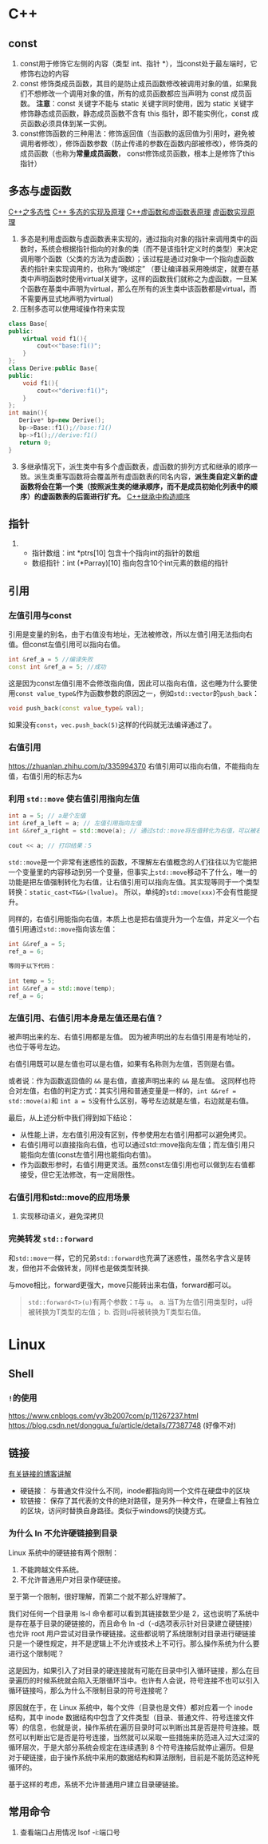 # C++
## const
1. const用于修饰它左侧的内容（类型 int、指针 *），当const处于最左端时，它修饰右边的内容
2. const 修饰类成员函数，其目的是防止成员函数修改被调用对象的值，如果我们不想修改一个调用对象的值，所有的成员函数都应当声明为 const 成员函数。
**注意**：const 关键字不能与 static 关键字同时使用，因为 static 关键字修饰静态成员函数，静态成员函数不含有 this 指针，即不能实例化，const 成员函数必须具体到某一实例。
3. const修饰函数的三种用法：修饰返回值（当函数的返回值为引用时，避免被调用者修改），修饰函数参数（防止传递的参数在函数内部被修改），修饰类的成员函数（也称为**常量成员函数**， const修饰成员函数，根本上是修饰了this 指针）
## 多态与虚函数
[C++之多态性](https://blog.csdn.net/studyhardi/article/details/90815766?spm=1001.2101.3001.6650.5&utm_medium=distribute.pc_relevant.none-task-blog-2%7Edefault%7EBlogCommendFromBaidu%7ERate-5.pc_relevant_default&depth_1-utm_source=distribute.pc_relevant.none-task-blog-2%7Edefault%7EBlogCommendFromBaidu%7ERate-5.pc_relevant_default&utm_relevant_index=10)
[C++ 多态的实现及原理](https://www.cnblogs.com/cxq0017/p/6074247.html)
[C++虚函数和虚函数表原理](https://blog.csdn.net/u012630961/article/details/81226351)
[虚函数实现原理](https://blog.csdn.net/wanghaobo920/article/details/7674631?spm=1001.2101.3001.6661.1&utm_medium=distribute.pc_relevant_t0.none-task-blog-2%7Edefault%7ECTRLIST%7ERate-1.pc_relevant_antiscanv2&depth_1-utm_source=distribute.pc_relevant_t0.none-task-blog-2%7Edefault%7ECTRLIST%7ERate-1.pc_relevant_antiscanv2&utm_relevant_index=1)
1. 多态是利用虚函数与虚函数表来实现的，通过指向对象的指针来调用类中的函数时，系统会根据指针指向的对象的类（而不是该指针定义时的类型）来决定调用哪个函数（父类的方法为虚函数）；该过程是通过对象中一个指向虚函数表的指针来实现调用的，也称为“晚绑定” （要让编译器采用晚绑定，就要在基类中声明函数时使用virtual关键字，这样的函数我们就称之为虚函数，一旦某个函数在基类中声明为virtual，那么在所有的派生类中该函数都是virtual，而不需要再显式地声明为virtual)
2. 压制多态可以使用域操作符来实现
```c++
class Base{
public:
    virtual void f1(){
        cout<<"base:f1()";
    }
};
class Derive:public Base{
public:
    void f1(){
        cout<<"derive:f1()";
    }
};
int main(){
   Derive* bp=new Derive();
   bp->Base::f1();//base:f1()
   bp->f1();//derive:f1()
   return 0;
}

```
3. 多继承情况下，派生类中有多个虚函数表，虚函数的排列方式和继承的顺序一致。派生类重写函数将会覆盖所有虚函数表的同名内容，**派生类自定义新的虚函数将会在第一个类（按照派生类的继承顺序，而不是成员初始化列表中的顺序）的虚函数表的后面进行扩充。** [C++继承中构造顺序](https://blog.csdn.net/tangjienihaoma/article/details/84526995)

## 指针
1. - 指针数组：int *ptrs[10] 包含十个指向int的指针的数组
   - 数组指针：int (*Parray)[10] 指向包含10个int元素的数组的指针

## 引用
### 左值引用与const
引用是变量的别名，由于右值没有地址，无法被修改，所以左值引用无法指向右值。但const左值引用可以指向右值。
```cpp
int &ref_a = 5 //编译失败
const int &ref_a = 5; //成功
```
这是因为const左值引用不会修改指向值，因此可以指向右值，这也睡为什么要使用```const value_type&```作为函数参数的原因之一，例如```std::vector```的```push_back```：
```cpp
void push_back(const value_type& val);
```
如果没有```const```，```vec.push_back(5)```这样的代码就无法编译通过了。

### 右值引用
https://zhuanlan.zhihu.com/p/335994370
右值引用可以指向右值，不能指向左值，右值引用的标志为```&```

### 利用 ```std::move``` 使右值引用指向左值
```cpp
int a = 5; // a是个左值
int &ref_a_left = a; // 左值引用指向左值
int &&ref_a_right = std::move(a); // 通过std::move将左值转化为右值，可以被右值引用指向
 
cout << a; // 打印结果：5
```
```std::move```是一个非常有迷惑性的函数，不理解左右值概念的人们往往以为它能把一个变量里的内容移动到另一个变量，但事实上```std::move```移动不了什么，唯一的功能是把左值强制转化为右值，让右值引用可以指向左值。其实现等同于一个类型转换：`static_cast<T&&>(lvalue)`。 所以，单纯的```std::move(xxx)```不会有性能提升。

同样的，右值引用能指向右值，本质上也是把右值提升为一个左值，并定义一个右值引用通过`std::move`指向该左值：
```cpp
int &&ref_a = 5;
ref_a = 6; 
 
等同于以下代码：
 
int temp = 5;
int &&ref_a = std::move(temp);
ref_a = 6;
```

### 左值引用、右值引用本身是左值还是右值？
被声明出来的左、右值引用都是左值。 因为被声明出的左右值引用是有地址的，也位于等号左边。

右值引用既可以是左值也可以是右值，如果有名称则为左值，否则是右值。

或者说：作为函数返回值的 `&&` 是右值，直接声明出来的 `&&` 是左值。 这同样也符合对左值，右值的判定方式：其实引用和普通变量是一样的，`int &&ref = std::move(a)`和 `int a = 5`没有什么区别，等号左边就是左值，右边就是右值。

最后，从上述分析中我们得到如下结论：

- 从性能上讲，左右值引用没有区别，传参使用左右值引用都可以避免拷贝。
- 右值引用可以直接指向右值，也可以通过std::move指向左值；而左值引用只能指向左值(const左值引用也能指向右值)。
- 作为函数形参时，右值引用更灵活。虽然const左值引用也可以做到左右值都接受，但它无法修改，有一定局限性。

### 右值引用和std::move的应用场景
1. 实现移动语义，避免深拷贝

### 完美转发 `std::forward`
和`std::move`一样，它的兄弟`std::forward`也充满了迷惑性，虽然名字含义是转发，但他并不会做转发，同样也是做类型转换.

与move相比，forward更强大，move只能转出来右值，forward都可以。

> `std::forward<T>(u)`有两个参数：`T`与 `u`。
a. 当T为左值引用类型时，u将被转换为T类型的左值； 
b. 否则u将被转换为T类型右值。

# Linux
## Shell
### `!`的使用
https://www.cnblogs.com/yy3b2007com/p/11267237.html
https://blog.csdn.net/donggua_fu/article/details/77387748 (好像不对)

## 链接
[有关链接的博客讲解](http://c.biancheng.net/linux/ln.html)
- 硬链接： 与普通文件没什么不同，inode都指向同一个文件在硬盘中的区块
- 软链接： 保存了其代表的文件的绝对路径，是另外一种文件，在硬盘上有独立的区块，访问时替换自身路径。类似于windows的快捷方式。
### 为什么 ln 不允许硬链接到目录
Linux 系统中的硬链接有两个限制：
1. 不能跨越文件系统。
2. 不允许普通用户对目录作硬链接。

至于第一个限制，很好理解，而第二个就不那么好理解了。

我们对任何一个目录用 ls-l 命令都可以看到其链接数至少是 2，这也说明了系统中是存在基于目录的硬链接的，而且命令 ln -d（-d选项表示针对目录建立硬链接）也允许 root 用户尝试对目录作硬链接。这些都说明了系统限制对目录进行硬链接只是一个硬性规定，并不是逻辑上不允许或技术上不可行。那么操作系统为什么要进行这个限制呢？

这是因为，如果引入了对目录的硬连接就有可能在目录中引入循环链接，那么在目录遍历的时候系统就会陷入无限循环当中。也许有人会说，符号连接不也可以引入循环链接吗，那么为什么不限制目录的符号连接呢？

原因就在于，在 Linux 系统中，每个文件（目录也是文件）都对应着一个 inode 结构，其中 inode 数据结构中包含了文件类型（目录、普通文件、符号连接文件等）的信息，也就是说，操作系统在遍历目录时可以判断出其是否是符号连接。既然可以判断出它是否是符号连接，当然就可以采取一些措施来防范进入过大过深的循环层次，于是大部分系统会规定在连续遇到 8 个符号连接后就停止遍历。但是对于硬链接，由于操作系统中采用的数据结构和算法限制，目前是不能防范这种死循环的。

基于这样的考虑，系统不允许普通用户建立目录硬链接。
## 常用命令
1. 查看端口占用情况  lsof -i:端口号 
   


